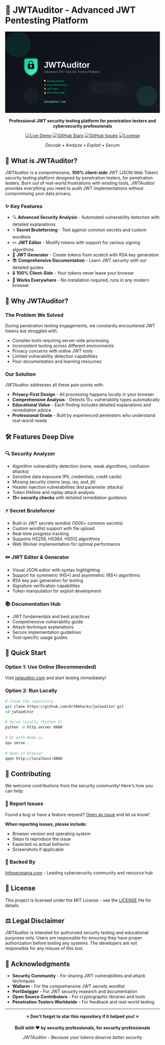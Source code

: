 # 🔐 JWTAuditor - Advanced JWT Pentesting Platform

<div align="center">

![JWTAuditor Logo](https://raw.githubusercontent.com/dr34mhacks/jwtauditor/refs/heads/main/img/og-image.png)

**Professional JWT security testing platform for penetration testers and cybersecurity professionals**

[![Live Demo](https://img.shields.io/badge/🌐_Live_Demo-jwtauditor.com-00d4aa?style=for-the-badge)](https://jwtauditor.com)
[![GitHub Stars](https://img.shields.io/github/stars/dr34mhacks/jwtauditor?style=for-the-badge&color=yellow)](https://github.com/dr34mhacks/jwtauditor/stargazers)
[![GitHub Issues](https://img.shields.io/github/issues/dr34mhacks/jwtauditor?style=for-the-badge&color=red)](https://github.com/dr34mhacks/jwtauditor/issues)
[![License](https://img.shields.io/badge/License-Apache%2F2.0-blue?style=for-the-badge)](LICENSE)

*Decode • Analyze • Exploit • Secure*

</div>

## 🚀 What is JWTAuditor?

JWTAuditor is a comprehensive, **100% client-side** JWT (JSON Web Token) security testing platform designed by penetration testers, for penetration testers. Born out of real-world frustrations with existing tools, JWTAuditor provides everything you need to audit JWT implementations without compromising your data privacy.

### ✨ Key Features

- 🔍 **Advanced Security Analysis** - Automated vulnerability detection with detailed explanations
- ⚡ **Secret Bruteforcing** - Test against common secrets and custom wordlists
- ✏️ **JWT Editor** - Modify tokens with support for various signing algorithms
- 🔧 **JWT Generator** - Create tokens from scratch with RSA key generation
- 📚 **Comprehensive Documentation** - Learn JWT security with our detailed guides
- 🔒 **100% Client-Side** - Your tokens never leave your browser
- 📱 **Works Everywhere** - No installation required, runs in any modern browser

## 🎯 Why JWTAuditor?

### The Problem We Solved
During penetration testing engagements, we constantly encountered JWT tokens but struggled with:
- Complex tools requiring server-side processing
- Inconsistent tooling across different environments  
- Privacy concerns with online JWT tools
- Limited vulnerability detection capabilities
- Poor documentation and learning resources

### Our Solution
JWTAuditor addresses all these pain points with:
- **Privacy-First Design** - All processing happens locally in your browser
- **Comprehensive Analysis** - Detects 15+ vulnerability types automatically
- **Educational Value** - Each finding includes detailed explanations and remediation advice
- **Professional Grade** - Built by experienced pentesters who understand real-world needs

## 🛠️ Features Deep Dive

### 🔍 Security Analyzer
- Algorithm vulnerability detection (none, weak algorithms, confusion attacks)
- Sensitive data exposure (PII, credentials, credit cards)
- Missing security claims (exp, iss, aud, jti)
- Header injection vulnerabilities (kid parameter attacks)
- Token lifetime and replay attack analysis
- **15+ security checks** with detailed remediation guidance

### ⚡ Secret Bruteforcer
- Built-in JWT secrets wordlist (1000+ common secrets)
- Custom wordlist support with file upload
- Real-time progress tracking
- Supports HS256, HS384, HS512 algorithms
- Web Worker implementation for optimal performance

### ✏️ JWT Editor & Generator
- Visual JSON editor with syntax highlighting
- Support for symmetric (HS*) and asymmetric (RS*) algorithms
- RSA key pair generation for testing
- Signature verification capabilities
- Token manipulation for exploit development

### 📚 Documentation Hub
- JWT fundamentals and best practices
- Comprehensive vulnerability guide
- Attack technique explanations
- Secure implementation guidelines
- Tool-specific usage guides

## 🚀 Quick Start

### Option 1: Use Online (Recommended)
Visit [jwtauditor.com](https://jwtauditor.com) and start testing immediately!

### Option 2: Run Locally
```bash
# Clone the repository
git clone https://github.com/dr34mhacks/jwtauditor.git
cd jwtauditor

# Serve locally (Python 3)
python -m http.server 8000

# Or with Node.js
npx serve .

# Open in browser
open http://localhost:8000
```

## 🤝 Contributing

We welcome contributions from the security community! Here's how you can help:

### 🐛 Report Issues
Found a bug or have a feature request? [Open an issue](https://github.com/dr34mhacks/jwtauditor/issues/new) and let us know!

**When reporting issues, please include:**
- Browser version and operating system
- Steps to reproduce the issue
- Expected vs actual behavior
- Screenshots if applicable

### 🤝 Backed By
[Infosecmania.com](https://infosecmania.com) - Leading cybersecurity community and resource hub

## 📜 License

This project is licensed under the MIT License - see the [LICENSE](LICENSE) file for details.

## ⚖️ Legal Disclaimer

JWTAuditor is intended for authorized security testing and educational purposes only. Users are responsible for ensuring they have proper authorization before testing any systems. The developers are not responsible for any misuse of this tool.

## 🙏 Acknowledgments

- **Security Community** - For sharing JWT vulnerabilities and attack techniques
- **Wallarm** - For the comprehensive JWT secrets wordlist
- **PortSwigger** - For JWT security research and documentation
- **Open Source Contributors** - For cryptographic libraries and tools
- **Penetration Testers Worldwide** - For feedback and real-world testing

---

<div align="center">

**⭐ Don't forget to star this repository if it helped you! ⭐**

**Built with ❤️ by security professionals, for security professionals**

*JWTAuditor - Because your tokens deserve better security*

</div>
